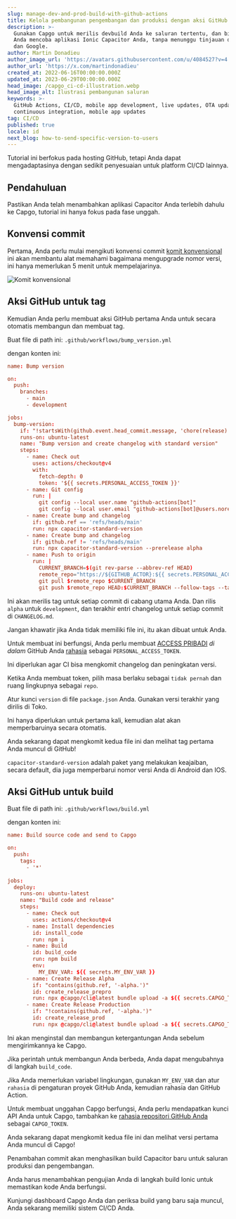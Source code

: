```yaml
---
slug: manage-dev-and-prod-build-with-github-actions
title: Kelola pembangunan pengembangan dan produksi dengan aksi GitHub
description: >-
  Gunakan Capgo untuk merilis devbuild Anda ke saluran tertentu, dan biarkan tim
  Anda mencoba aplikasi Ionic Capacitor Anda, tanpa menunggu tinjauan dari Apple
  dan Google.
author: Martin Donadieu
author_image_url: 'https://avatars.githubusercontent.com/u/4084527?v=4'
author_url: 'https://x.com/martindonadieu'
created_at: 2022-06-16T00:00:00.000Z
updated_at: 2023-06-29T00:00:00.000Z
head_image: /capgo_ci-cd-illustration.webp
head_image_alt: Ilustrasi pembangunan saluran
keywords: >-
  GitHub Actions, CI/CD, mobile app development, live updates, OTA updates,
  continuous integration, mobile app updates
tag: CI/CD
published: true
locale: id
next_blog: how-to-send-specific-version-to-users
---
```

Tutorial ini berfokus pada hosting GitHub, tetapi Anda dapat mengadaptasinya dengan sedikit penyesuaian untuk platform CI/CD lainnya.

## Pendahuluan

Pastikan Anda telah menambahkan aplikasi Capacitor Anda terlebih dahulu ke Capgo, tutorial ini hanya fokus pada fase unggah.

## Konvensi commit

Pertama, Anda perlu mulai mengikuti konvensi commit [komit konvensional](https://www.conventionalcommits.org/en/v1.0.0/) ini akan membantu alat memahami bagaimana mengupgrade nomor versi, ini hanya memerlukan 5 menit untuk mempelajarinya.

![Komit konvensional](/conventional_commits.webp)

## Aksi GitHub untuk tag

Kemudian Anda perlu membuat aksi GitHub pertama Anda untuk secara otomatis membangun dan membuat tag.

Buat file di path ini: `.github/workflows/bump_version.yml`

dengan konten ini:

```toml
name: Bump version

on:
  push:
    branches:
      - main
      - development

jobs:
  bump-version:
    if: "!startsWith(github.event.head_commit.message, 'chore(release):')"
    runs-on: ubuntu-latest
    name: "Bump version and create changelog with standard version"
    steps:
      - name: Check out
        uses: actions/checkout@v4
        with:
          fetch-depth: 0
          token: '${{ secrets.PERSONAL_ACCESS_TOKEN }}'
      - name: Git config
        run: |
          git config --local user.name "github-actions[bot]"
          git config --local user.email "github-actions[bot]@users.noreply.github.com"
      - name: Create bump and changelog
        if: github.ref == 'refs/heads/main'
        run: npx capacitor-standard-version
      - name: Create bump and changelog
        if: github.ref != 'refs/heads/main'
        run: npx capacitor-standard-version --prerelease alpha
      - name: Push to origin
        run: |
          CURRENT_BRANCH=$(git rev-parse --abbrev-ref HEAD)
          remote_repo="https://${GITHUB_ACTOR}:${{ secrets.PERSONAL_ACCESS_TOKEN }}@github.com/${GITHUB_REPOSITORY}.git"
          git pull $remote_repo $CURRENT_BRANCH
          git push $remote_repo HEAD:$CURRENT_BRANCH --follow-tags --tags

```

Ini akan merilis tag untuk setiap commit di cabang utama Anda. Dan rilis `alpha` untuk `development`, dan terakhir entri changelog untuk setiap commit di `CHANGELOG.md`.

Jangan khawatir jika Anda tidak memiliki file ini, itu akan dibuat untuk Anda.

Untuk membuat ini berfungsi, Anda perlu membuat [ACCESS PRIBADI](https://docs.github.com/en/authentication/keeping-your-account-and-data-secure/creating-a-personal-access-token/) _di dalam_ GitHub Anda [rahasia](https://docs.github.com/en/actions/security-guides/encrypted-secrets "rahasia GitHub") sebagai `PERSONAL_ACCESS_TOKEN`.

Ini diperlukan agar CI bisa mengkomit changelog dan peningkatan versi.

Ketika Anda membuat token, pilih masa berlaku sebagai `tidak pernah` dan ruang lingkupnya sebagai `repo`.

Atur kunci `version` di file `package.json` Anda. Gunakan versi terakhir yang dirilis di Toko.

Ini hanya diperlukan untuk pertama kali, kemudian alat akan memperbaruinya secara otomatis.

Anda sekarang dapat mengkomit kedua file ini dan melihat tag pertama Anda muncul di GitHub!

`capacitor-standard-version` adalah paket yang melakukan keajaiban, secara default, dia juga memperbarui nomor versi Anda di Android dan IOS.

## Aksi GitHub untuk build

Buat file di path ini: `.github/workflows/build.yml`

dengan konten ini:

```toml
name: Build source code and send to Capgo

on:
  push:
    tags:
      - '*'
      
jobs:
  deploy:
    runs-on: ubuntu-latest
    name: "Build code and release"
    steps:
      - name: Check out
        uses: actions/checkout@v4
      - name: Install dependencies
        id: install_code
        run: npm i
      - name: Build
        id: build_code
        run: npm build
        env:
          MY_ENV_VAR: ${{ secrets.MY_ENV_VAR }}
      - name: Create Release Alpha
        if: "contains(github.ref, '-alpha.')"
        id: create_release_prepro
        run: npx @capgo/cli@latest bundle upload -a ${{ secrets.CAPGO_TOKEN }} -c development
      - name: Create Release Production
        if: "!contains(github.ref, '-alpha.')"
        id: create_release_prod
        run: npx @capgo/cli@latest bundle upload -a ${{ secrets.CAPGO_TOKEN }} -c production
```

Ini akan menginstal dan membangun ketergantungan Anda sebelum mengirimkannya ke Capgo.

Jika perintah untuk membangun Anda berbeda, Anda dapat mengubahnya di langkah `build_code`.

Jika Anda memerlukan variabel lingkungan, gunakan `MY_ENV_VAR` dan atur `rahasia` di pengaturan proyek GitHub Anda, kemudian rahasia dan GitHub Action.

Untuk membuat unggahan Capgo berfungsi, Anda perlu mendapatkan kunci API Anda untuk Capgo, tambahkan ke [rahasia repositori GitHub Anda](https://docs.github.com/en/actions/security-guides/encrypted-secrets/) sebagai `CAPGO_TOKEN`.

Anda sekarang dapat mengkomit kedua file ini dan melihat versi pertama Anda muncul di Capgo!

Penambahan commit akan menghasilkan build Capacitor baru untuk saluran produksi dan pengembangan.

Anda harus menambahkan pengujian Anda di langkah build Ionic untuk memastikan kode Anda berfungsi.

Kunjungi dashboard Capgo Anda dan periksa build yang baru saja muncul, Anda sekarang memiliki sistem CI/CD Anda.
